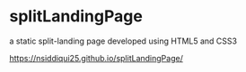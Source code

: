 # splitLandingPage
a static split-landing page developed using HTML5 and CSS3

https://nsiddiqui25.github.io/splitLandingPage/
